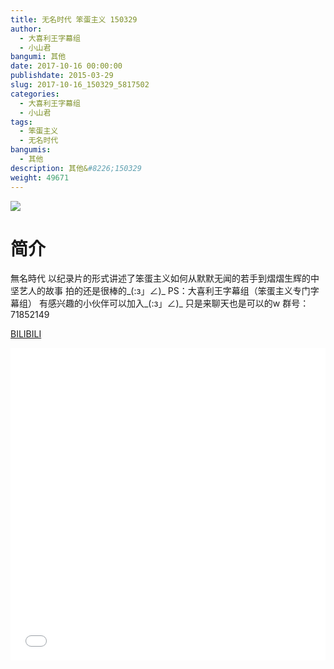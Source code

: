 ```yaml
---
title: 无名时代 笨蛋主义 150329
author: 
  - 大喜利王字幕组
  - 小山君
bangumi: 其他
date: 2017-10-16 00:00:00
publishdate: 2015-03-29
slug: 2017-10-16_150329_5817502
categories: 
  - 大喜利王字幕组
  - 小山君
tags: 
  - 笨蛋主义
  - 无名时代
bangumis: 
  - 其他
description: 其他&#8226;150329
weight: 49671
---
```


![](https://i.imgur.com/6gccfFy.jpg)

# 简介  
無名時代  以纪录片的形式讲述了笨蛋主义如何从默默无闻的若手到熠熠生辉的中坚艺人的故事 
拍的还是很棒的_(:з」∠)_
PS：大喜利王字幕组（笨蛋主义专门字幕组） 
有感兴趣的小伙伴可以加入_(:з」∠)_  只是来聊天也是可以的w
群号：71852149

  [BILIBILI](https://www.bilibili.com/video/av5817502/)


  <iframe src="//www.bilibili.com/html/html5player.html?cid=9446537&aid=5817502" width="100%" height="500" frameborder="0" allowfullscreen="allowfullscreen"></iframe>
